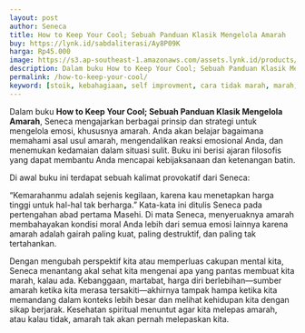 ```yaml
---
layout: post
author: Seneca
title: How to Keep Your Cool; Sebuah Panduan Klasik Mengelola Amarah
buy: https://lynk.id/sabdaliterasi/Ay8P09K
harga: Rp45.000
image: https://s3.ap-southeast-1.amazonaws.com/assets.lynk.id/products/30-11-2023/1701360238702_6156973
description: Dalam buku How to Keep Your Cool; Sebuah Panduan Klasik Mengelola Amarah, Seneca mengajarkan berbagai prinsip dan strategi untuk mengelola emosi, khus
permalink: /how-to-keep-your-cool/
keyword: [stoik, kebahagiaan, self improvment, cara tidak marah, marah, agar tidak gampang marah]
---
```

<p>Dalam buku <strong>How to Keep Your Cool; Sebuah Panduan Klasik Mengelola Amarah</strong>, Seneca mengajarkan berbagai prinsip dan strategi untuk mengelola emosi, khususnya amarah. Anda akan belajar bagaimana memahami asal usul amarah, mengendalikan reaksi emosional Anda, dan menemukan kedamaian dalam situasi sulit. Buku ini berisi ajaran filosofis yang dapat membantu Anda mencapai kebijaksanaan dan ketenangan batin.</p><p>Di awal buku ini terdapat sebuah kalimat provokatif dari Seneca:</p><p>“Kemarahanmu adalah sejenis kegilaan, karena kau menetapkan harga tinggi untuk hal-hal tak berharga.” Kata-kata ini ditulis Seneca pada pertengahan abad pertama Masehi. Di mata Seneca, menyeruaknya amarah membahayakan kondisi moral Anda lebih dari semua emosi lainnya karena amarah adalah gairah paling kuat, paling destruktif, dan paling tak tertahankan.</p><p>Dengan mengubah perspektif kita atau memperluas cakupan mental kita, Seneca menantang akal sehat kita mengenai apa yang pantas membuat kita marah, kalau ada. Kebanggaan, martabat, harga diri berlebihan—sumber amarah ketika kita merasa tersakiti—akhirnya tampak hampa ketika kita memandang dalam konteks lebih besar dan melihat kehidupan kita dengan sikap berjarak. Kesehatan spiritual menuntut agar kita melepas amarah, atau kalau tidak, amarah tak akan pernah melepaskan kita.</p>
